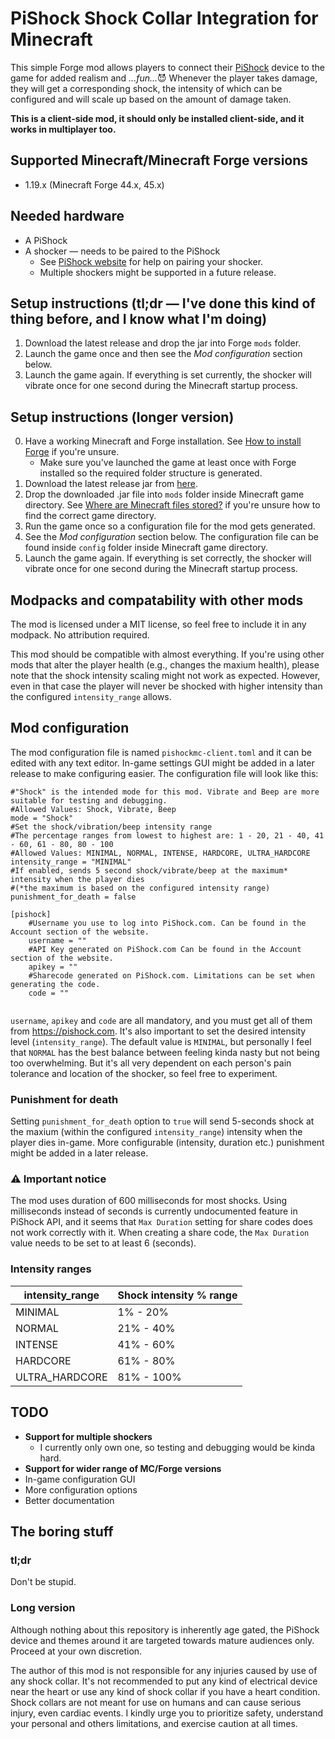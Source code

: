 # PiShock Shock Collar Integration for Minecraft
This simple Forge mod allows players
to connect their [PiShock](https://pishock.com) device to the game for added realism and _...fun..._:smiling_imp:
Whenever the player takes damage, they will get a corresponding shock,
the intensity of which can be configured and will scale up based on the amount of damage taken.

**This is a client-side mod, it should only be installed client-side, and it works in multiplayer too.**

## Supported Minecraft/Minecraft Forge versions
* 1.19.x (Minecraft Forge 44.x, 45.x)

## Needed hardware
* A PiShock
* A shocker — needs to be paired to the PiShock
  * See [PiShock website](https://pishock.com) for help on pairing your shocker.
  * Multiple shockers might be supported in a future release.

## Setup instructions (tl;dr — I've done this kind of thing before, and I know what I'm doing)
1. Download the latest release and drop the jar into Forge `mods` folder.
2. Launch the game once and then see the _Mod configuration_ section below.
3. Launch the game again. If everything is set currently, the shocker will vibrate once for one second during the Minecraft startup process.

## Setup instructions (longer version)
0. Have a working Minecraft and Forge installation. See [How to install Forge](https://www.wikihow.com/Install-Minecraft-Forge) if you're unsure.
   * Make sure you've launched the game at least once with Forge installed so the required folder structure is generated.
1. Download the latest release jar from [here](https://github.com/ojaha065/PiShockForMC/releases).
2. Drop the downloaded .jar file into `mods` folder inside Minecraft game directory. See [Where are Minecraft files stored?](https://help.minecraft.net/hc/en-us/articles/4409159214605-Managing-Data-and-Game-Storage-in-Minecraft-Java-Edition-#h_01FGA90Z06DE00GT8E81SWX9SE) if you're unsure how to find the correct game directory.
3. Run the game once so a configuration file for the mod gets generated.
4. See the _Mod configuration_ section below. The configuration file can be found inside `config` folder inside Minecraft game directory.
5. Launch the game again. If everything is set correctly, the shocker will vibrate once for one second during the Minecraft startup process.

## Modpacks and compatability with other mods
The mod is licensed under a MIT license, so feel free to include it in any modpack. No attribution required.

This mod should be compatible with almost everything.
If you're using other mods that alter the player health (e.g., changes the maxium health),
please note that the shock intensity scaling might not work as expected.
However, even in that case the player will never be shocked with higher intensity than the configured `intensity_range` allows.

## Mod configuration
The mod configuration file is named `pishockmc-client.toml` and it can be edited with any text editor. In-game settings GUI might be added in a later release to make configuring easier. The configuration file will look like this:

```
#"Shock" is the intended mode for this mod. Vibrate and Beep are more suitable for testing and debugging.
#Allowed Values: Shock, Vibrate, Beep
mode = "Shock"
#Set the shock/vibration/beep intensity range
#The percentage ranges from lowest to highest are: 1 - 20, 21 - 40, 41 - 60, 61 - 80, 80 - 100
#Allowed Values: MINIMAL, NORMAL, INTENSE, HARDCORE, ULTRA_HARDCORE
intensity_range = "MINIMAL"
#If enabled, sends 5 second shock/vibrate/beep at the maximum* intensity when the player dies
#(*the maximum is based on the configured intensity range)
punishment_for_death = false

[pishock]
	#Username you use to log into PiShock.com. Can be found in the Account section of the website.
	username = ""
	#API Key generated on PiShock.com Can be found in the Account section of the website.
	apikey = ""
	#Sharecode generated on PiShock.com. Limitations can be set when generating the code.
	code = ""


```

`username`, `apikey` and `code` are all mandatory, and you must get all of them from https://pishock.com. It's also important to set the desired intensity level (`intensity_range`). The default value is `MINIMAL`, but personally I feel that `NORMAL` has the best balance between feeling kinda nasty but not being too overwhelming. But it's all very dependent on each person's pain tolerance and location of the shocker, so feel free to experiment.

### Punishment for death
Setting `punishment_for_death` option to `true` will send 5-seconds shock at the maxium (within the configured `intensity_range`) intensity when the player dies in-game.
More configurable (intensity, duration etc.) punishment might be added in a later release.

### :warning: Important notice
The mod uses duration of 600 milliseconds for most shocks.
Using milliseconds instead of seconds is currently undocumented feature in PiShock API,
and it seems that `Max Duration` setting for share codes does not work correctly with it.
When creating a share code, the `Max Duration` value needs to be set to at least 6 (seconds).

### Intensity ranges
| intensity_range  | Shock intensity % range |
| ---------------- | ----------------------- |
| MINIMAL          | 1% - 20%                |
| NORMAL           | 21% - 40%               |
| INTENSE          | 41% - 60%               |
| HARDCORE         | 61% - 80%               |
| ULTRA_HARDCORE   | 81% - 100%              |

## TODO
* **Support for multiple shockers**
  * I currently only own one, so testing and debugging would be kinda hard.
* **Support for wider range of MC/Forge versions**
* In-game configuration GUI
* More configuration options
* Better documentation

## The boring stuff
### tl;dr
Don't be stupid.

### Long version
Although nothing about this repository is inherently age gated,
the PiShock device and themes around it are targeted towards mature audiences only.
Proceed at your own discretion.

The author of this mod is not responsible for any injuries caused by use of any shock collar.
It's not recommended to put any kind of electrical device near the heart
or use any kind of shock collar if you have a heart condition.
Shock collars are not meant for use on humans and can cause serious injury, even cardiac events.
I kindly urge you to prioritize safety,
understand your personal and others limitations, and exercise caution at all times.
